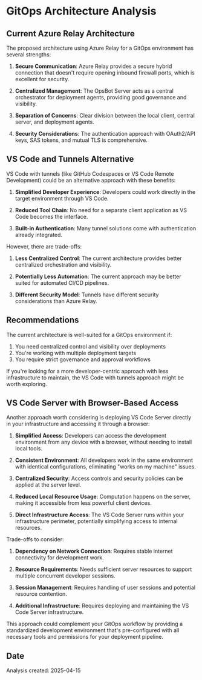 # GitOps Architecture Analysis

## Current Azure Relay Architecture

The proposed architecture using Azure Relay for a GitOps environment has several strengths:

1. **Secure Communication**: Azure Relay provides a secure hybrid connection that doesn't require opening inbound firewall ports, which is excellent for security.

2. **Centralized Management**: The OpsBot Server acts as a central orchestrator for deployment agents, providing good governance and visibility.

3. **Separation of Concerns**: Clear division between the local client, central server, and deployment agents.

4. **Security Considerations**: The authentication approach with OAuth2/API keys, SAS tokens, and mutual TLS is comprehensive.

## VS Code and Tunnels Alternative

VS Code with tunnels (like GitHub Codespaces or VS Code Remote Development) could be an alternative approach with these benefits:

1. **Simplified Developer Experience**: Developers could work directly in the target environment through VS Code.

2. **Reduced Tool Chain**: No need for a separate client application as VS Code becomes the interface.

3. **Built-in Authentication**: Many tunnel solutions come with authentication already integrated.

However, there are trade-offs:

1. **Less Centralized Control**: The current architecture provides better centralized orchestration and visibility.

2. **Potentially Less Automation**: The current approach may be better suited for automated CI/CD pipelines.

3. **Different Security Model**: Tunnels have different security considerations than Azure Relay.

## Recommendations

The current architecture is well-suited for a GitOps environment if:

1. You need centralized control and visibility over deployments
2. You're working with multiple deployment targets
3. You require strict governance and approval workflows

If you're looking for a more developer-centric approach with less infrastructure to maintain, the VS Code with tunnels approach might be worth exploring.



## VS Code Server with Browser-Based Access

Another approach worth considering is deploying VS Code Server directly in your infrastructure and accessing it through a browser:

1. **Simplified Access**: Developers can access the development environment from any device with a browser, without needing to install local tools.

2. **Consistent Environment**: All developers work in the same environment with identical configurations, eliminating "works on my machine" issues.

3. **Centralized Security**: Access controls and security policies can be applied at the server level.

4. **Reduced Local Resource Usage**: Computation happens on the server, making it accessible from less powerful client devices.

5. **Direct Infrastructure Access**: The VS Code Server runs within your infrastructure perimeter, potentially simplifying access to internal resources.

Trade-offs to consider:

1. **Dependency on Network Connection**: Requires stable internet connectivity for development work.

2. **Resource Requirements**: Needs sufficient server resources to support multiple concurrent developer sessions.

3. **Session Management**: Requires handling of user sessions and potential resource contention.

4. **Additional Infrastructure**: Requires deploying and maintaining the VS Code Server infrastructure.

This approach could complement your GitOps workflow by providing a standardized development environment that's pre-configured with all necessary tools and permissions for your deployment pipeline.




## Date
Analysis created: 2025-04-15